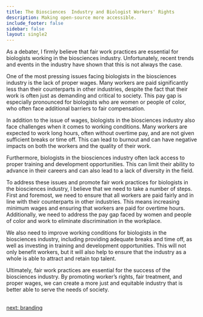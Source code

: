 ```yaml
---
title: The Biosciences  Industry and Biologist Workers' Rights
description: Making open-source more accessible.
include_footer: false
sidebar: false
layout: single2
---
```



<p>
As a debater, I firmly believe that fair work practices are essential for biologists working in the biosciences industry. Unfortunately, recent trends and events in the industry have shown that this is not always the case.

One of the most pressing issues facing biologists in the biosciences industry is the lack of proper wages. Many workers are paid significantly less than their counterparts in other industries, despite the fact that their work is often just as demanding and critical to society. This pay gap is especially pronounced for biologists who are women or people of color, who often face additional barriers to fair compensation.

In addition to the issue of wages, biologists in the biosciences industry also face challenges when it comes to working conditions. Many workers are expected to work long hours, often without overtime pay, and are not given sufficient breaks or time off. This can lead to burnout and can have negative impacts on both the workers and the quality of their work.

Furthermore, biologists in the biosciences industry often lack access to proper training and development opportunities. This can limit their ability to advance in their careers and can also lead to a lack of diversity in the field.

To address these issues and promote fair work practices for biologists in the biosciences industry, I believe that we need to take a number of steps. First and foremost, we need to ensure that all workers are paid fairly and in line with their counterparts in other industries. This means increasing minimum wages and ensuring that workers are paid for overtime hours. Additionally, we need to address the pay gap faced by women and people of color and work to eliminate discrimination in the workplace.

We also need to improve working conditions for biologists in the biosciences industry, including providing adequate breaks and time off, as well as investing in training and development opportunities. This will not only benefit workers, but it will also help to ensure that the industry as a whole is able to attract and retain top talent.

Ultimately, fair work practices are essential for the success of the biosciences industry. By promoting worker’s rights, fair treatment, and proper wages, we can create a more just and equitable industry that is better able to serve the needs of society.

<br>
<a href="https://workdojos.com/biologist/branding">next: branding</a>
</p>